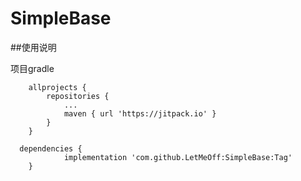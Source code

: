 # SimpleBase
##使用说明

项目gradle
```
	allprojects {
		repositories {
			...
			maven { url 'https://jitpack.io' }
		}
	}
  
  dependencies {
	        implementation 'com.github.LetMeOff:SimpleBase:Tag'
	}
```
